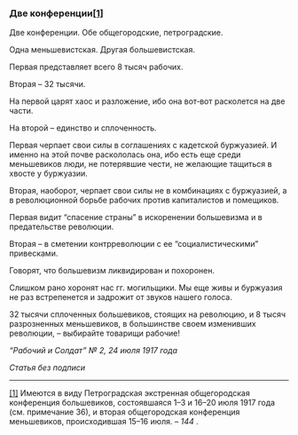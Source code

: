 ### Две конференции[**[1]**](#_ftn1)

Две конференции. Обе общегородские, петроградские.

Одна меньшевистская. Другая большевистская.

Первая представляет всего 8 тысяч рабочих.

Вторая – 32 тысячи.

На первой царят хаос и разложение, ибо она вот‑вот расколется на две части.

На второй – единство и сплоченность.

Первая черпает свои силы в соглашениях с кадетской буржуазией. И именно на этой почве раскололась она, ибо есть еще среди меньшевиков люди, не потерявшие чести, не желающие тащиться в хвосте у буржуазии.

Вторая, наоборот, черпает свои силы не в комбинациях с буржуазией, а в революционной борьбе рабочих против капиталистов и помещиков.

Первая видит “спасение страны” в искоренении большевизма и в предательстве революции.

Вторая – в сметении контрреволюции с ее “социалистическими” привесками.

Говорят, что большевизм ликвидирован и похоронен.

Слишком рано хоронят нас гг. могильщики. Мы еще живы и буржуазия не раз встрепенется и задрожит от звуков нашего голоса.

32 тысячи сплоченных большевиков, стоящих на революцию, и 8 тысяч разрозненных меньшевиков, в большинстве своем изменивших революции, – выбирайте товарищи рабочие!

_“Рабочий и Солдат” №_ _2, 24 июля 1917 года_

_Статья без подписи_

  

---

[[1]](#_ftnref1) Имеются в виду Петроградская экстренная общегородская конференция большевиков, состоявшаяся 1–3 и 16–20 июля 1917 года (см. примечание 36), и вторая общегородская конференция меньшевиков, происходившая 15–16 июля. – _144_ .